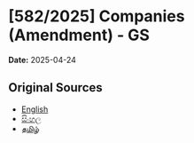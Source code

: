 # [582/2025] Companies (Amendment) - GS

**Date:** 2025-04-24

## Original Sources

- [English](https://documents.gov.lk/view/bills/2025/4/582-2025_E.pdf)
- [සිංහල](https://documents.gov.lk/view/bills/2025/4/582-2025_S.pdf)
- [தமிழ்](https://documents.gov.lk/view/bills/2025/4/582-2025_T.pdf)
